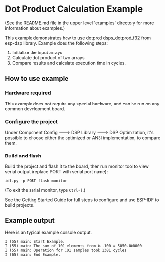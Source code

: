 # Dot Product Calculation Example 

(See the README.md file in the upper level 'examples' directory for more information about examples.)

This example demonstrates how to use dotprod dsps_dotprod_f32 from esp-dsp library. Example does the following steps:

1. Initialize the input arrays
2. Calculate dot product of two arrays
3. Compare results and calculate execution time in cycles.

## How to use example

### Hardware required

This example does not require any special hardware, and can be run on any common development board.

### Configure the project

Under Component Config ---> DSP Library ---> DSP Optimization, it's possible to choose either the optimized or ANSI implementation, to compare them.

### Build and flash

Build the project and flash it to the board, then run monitor tool to view serial output (replace PORT with serial port name):

```
idf.py -p PORT flash monitor
```

(To exit the serial monitor, type ``Ctrl-]``.)

See the Getting Started Guide for full steps to configure and use ESP-IDF to build projects.

## Example output

Here is an typical example console output. 

```
I (55) main: Start Example.
I (55) main: The sum of 101 elements from 0..100 = 5050.000000
I (55) main: Operation for 101 samples took 1381 cycles
I (65) main: End Example.
```
